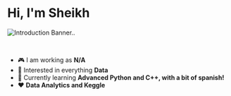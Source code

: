 # Hi, I'm Sheikh
<img src="https://media.tenor.com/cBmz8RTK_JsAAAAC/typing-anime.gif" alt="Introduction Banner.." style="text-align: center; margin-bottom: 30px;" />

-   :video_game: I am working as **N/A**
-   :monocle_face: Interested in everything **Data**
-   :seedling: Currently learning **Advanced Python and C++, with a bit of spanish!**
-   :heart: **Data Analytics and Keggle**
